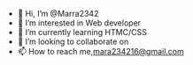 - 👋 Hi, I’m @Marra2342
- 👀 I’m interested in Web developer
- 🌱 I’m currently learning HTMC/CSS
- 💞️ I’m looking to collaborate on 
- 📫 How to reach me,mara234216@gmail.com

<!---
Marra2342/Marra2342 is a ✨ special ✨ repository because its `README.md` (this file) appears on your GitHub profile.
You can click the Preview link to take a look at your changes.
--->
